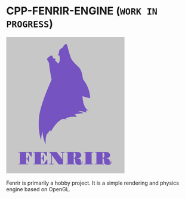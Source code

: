 CPP-FENRIR-ENGINE (`WORK IN PROGRESS`)
===================================

![Fenrir](resources/logo.png?style=centerme)

Fenrir is primarily a hobby project. It is a simple rendering and physics engine based on OpenGL. 

<!-- https://www.youtube.com/watch?v=7sIBklOTImI -->
